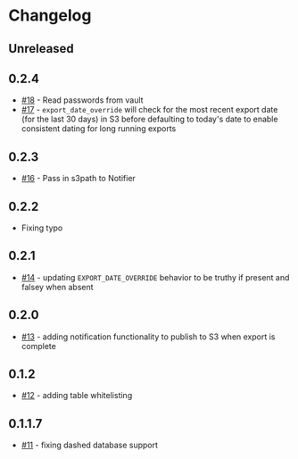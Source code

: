 # Changelog

## Unreleased

## 0.2.4
- [#18](https://github.com/gaorlov/aurora-bootstrap/pull/18/) - Read passwords from vault
- [#17](https://github.com/gaorlov/aurora-bootstrap/pull/17) - `export_date_override` will check for the most recent export date (for the last 30 days) in S3 before defaulting to today's date to enable consistent dating for long running exports

## 0.2.3
- [#16](https://github.com/gaorlov/aurora-bootstrap/pull/16) - Pass in s3path to Notifier

## 0.2.2
- Fixing typo

## 0.2.1
- [#14](https://github.com/gaorlov/aurora-bootstrap/pull/14) - updating `EXPORT_DATE_OVERRIDE` behavior to be truthy if present and falsey when absent

## 0.2.0
- [#13](https://github.com/gaorlov/aurora-bootstrap/pull/13) - adding notification functionality to publish to S3 when export is complete

## 0.1.2
- [#12](https://github.com/gaorlov/aurora-bootstrap/pull/12) - adding table whitelisting

## 0.1.1.7
- [#11](https://github.com/gaorlov/aurora-bootstrap/pull/11) - fixing dashed database support
